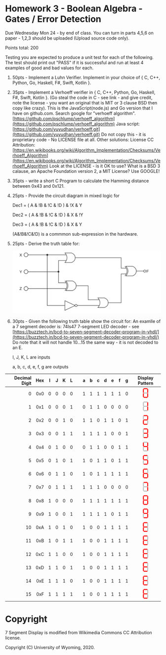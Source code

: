 <style>
.pagebreak { page-break-before: always; }
.half { height: 200px; }
</style>

# Homework 3 - Boolean Algebra - Gates / Error Detection

Due Wednesday Mon 24 - by end of class.  You can turn in parts 4,5,6 on paper - 1,2,3 should be uploaded (Upload source code only).

Points total: 200 

Testing you are expected to produce a unit test for each of the following.   The test should print out "PASS" if it is successful
and run at least 4 examples of good and bad values for each.

1. 50pts - Implement a Luhn Verifier.  Implement in your choice of { C, C++, Python, Go, Haskell, F#, Swift, Kotlin }.
2. 35pts - Implement a Verhoeff verifier in { C, C++, Python, Go, Haskell, F#, Swift, Kotlin }.
	(Go steal the code in C - see link - and give credit, note the license - you want an original that is MIT or 3 clause BSD then copy like crazy).
	This is the JavaScript(node.js) and Go version that I have on github.com.    Search google for "verhoeff algorithm".
	[https://github.com/pschlump/verhoeff_algorithm](https://github.com/pschlump/verhoeff_algorithm)
	Java script:  [https://github.com/yuyudhan/verhoeff.git](https://github.com/yuyudhan/verhoeff.git)  Do not copy this - it is proprietary code -  No LICENSE file at all.
	Other solutions: License CC Attribution: [https://en.wikibooks.org/wiki/Algorithm_Implementation/Checksums/Verhoeff_Algorithm](https://en.wikibooks.org/wiki/Algorithm_Implementation/Checksums/Verhoeff_Algorithm)
	Look at the LICENSE - is it OK to use?  What is a BSD 3 calause, an Apache Foundation version 2, a MIT License?  Use GOOGLE!
3. 35pts - write a short C Program to calculate the Hamming distance between 0x43 and 0x121.
4. 25pts - Provide the circuit diagram in mixed logic for

	Dec1 = ( A & !B & !C & !D ) & !X & Y		

	Dec2 = ( A & !B & !C & !D ) & X & !Y

	Dec3 = ( A & !B & !C & !D ) & X & Y

	(A&!B&!C&!D) is a commmon sub-expression in the hardware.
	
5. 25pts - Derive the truth table for:

	![hw4.png](hw4.png)

	<div class="pagebreak"></div>

6. 30pts - Given the following truth table show the circuit for:
	An examlle of a 7 segment decoder is: 74ls47 7-segment LED decoder  - see [https://buzztech.in/bcd-to-seven-segment-decoder-program-in-vhdl/](https://buzztech.in/bcd-to-seven-segment-decoder-program-in-vhdl/)  Do note that it will not handle 10...15 the same way - it is not decoded to an E.

	I, J, K, L are inputs

	a, b, c, d, e, f, g are outputs

| Decimal Digit    | Hex | I | J | K | L | &nbsp; |   a | b | c | d | e | f | g | Display Pattern                                      |
|-----------------:|----:|:-:|:-:|:-:|:-:|--------|:---:|:-:|:-:|:-:|:-:|:-:|:-:|:----------------------------------------------------:|
| 0                | 0x0 | 0 | 0 | 0 | 0 |        |   1 | 1 | 1 | 1 | 1 | 1 | 0 |  <img src="7-seg-0.svg" height="35px">               |
| 1                | 0x1 | 0 | 0 | 0 | 1 |        |   0 | 1 | 1 | 0 | 0 | 0 | 0 |  <img src="7-seg-1.svg" height="35px">               |
| 2                | 0x2 | 0 | 0 | 1 | 0 |        |   1 | 1 | 0 | 1 | 1 | 0 | 1 |  <img src="7-seg-2.svg" height="35px">               |
| 3                | 0x3 | 0 | 0 | 1 | 1 |        |   1 | 1 | 1 | 1 | 0 | 0 | 1 |  <img src="7-seg-3.svg" height="35px">               |
| 4                | 0x4 | 0 | 1 | 0 | 0 |        |   0 | 1 | 1 | 0 | 0 | 1 | 1 |  <img src="7-seg-4.svg" height="35px">               |
| 5                | 0x5 | 0 | 1 | 0 | 1 |        |   1 | 0 | 1 | 1 | 0 | 1 | 1 |  <img src="7-seg-5.svg" height="35px">               |
| 6                | 0x6 | 0 | 1 | 1 | 0 |        |   1 | 0 | 1 | 1 | 1 | 1 | 1 |  <img src="7-seg-6.svg" height="35px">               |
| 7                | 0x7 | 0 | 1 | 1 | 1 |        |   1 | 1 | 1 | 0 | 0 | 0 | 0 |  <img src="7-seg-7.svg" height="35px">               |
| 8                | 0x8 | 1 | 0 | 0 | 0 |        |   1 | 1 | 1 | 1 | 1 | 1 | 1 |  <img src="7-seg-8.svg" height="35px">               |
| 9                | 0x9 | 1 | 0 | 0 | 1 |        |   1 | 1 | 1 | 1 | 0 | 1 | 1 |  <img src="7-seg-9.svg" height="35px">               |
| 10               | 0xA | 1 | 0 | 1 | 0 |        |   1 | 0 | 0 | 1 | 1 | 1 | 1 |  <img src="7-seg-E.svg" height="35px">               |
| 11               | 0xB | 1 | 0 | 1 | 1 |        |   1 | 0 | 0 | 1 | 1 | 1 | 1 |  <img src="7-seg-E.svg" height="35px">               |
| 12               | 0xC | 1 | 1 | 0 | 0 |        |   1 | 0 | 0 | 1 | 1 | 1 | 1 |  <img src="7-seg-E.svg" height="35px">               |
| 13               | 0xD | 1 | 1 | 0 | 1 |        |   1 | 0 | 0 | 1 | 1 | 1 | 1 |  <img src="7-seg-E.svg" height="35px">               |
| 14               | 0xE | 1 | 1 | 1 | 0 |        |   1 | 0 | 0 | 1 | 1 | 1 | 1 |  <img src="7-seg-E.svg" height="35px">               |
| 15               | 0xF | 1 | 1 | 1 | 1 |        |   1 | 0 | 0 | 1 | 1 | 1 | 1 |  <img src="7-seg-E.svg" height="35px">               |


# Copyright

7 Segment Display is modified from Wikimedia Commons CC Attribution license.

Copyright (C) University of Wyoming, 2020.

